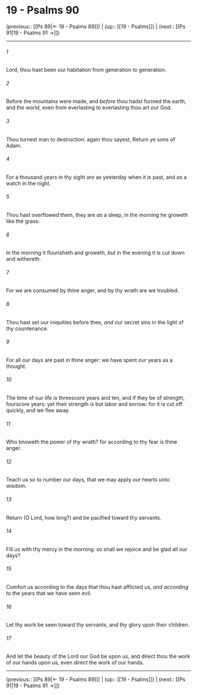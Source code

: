 # 19 - Psalms 90

(previous:: [[Ps 89|← 19 - Psalms 89]]) | (up:: [[19 - Psalms]]) | (next:: [[Ps 91|19 - Psalms 91 →]])

***


###### 1 
Lord, thou hast been our habitation from generation to generation. 

###### 2 
Before the mountains were made, and _before_ thou hadst formed the earth, and the world, even from everlasting to everlasting thou art _our_ God. 

###### 3 
Thou turnest man to destruction: again thou sayest, Return ye sons of Adam. 

###### 4 
For a thousand years in thy sight _are_ as yesterday when it is past, and _as_ a watch in the night. 

###### 5 
Thou hast overflowed them, they are _as_ a sleep, in the morning he groweth like the grass: 

###### 6 
In the morning it flourisheth and groweth, _but_ in the evening it is cut down and withereth. 

###### 7 
For we are consumed by thine anger, and by thy wrath are we troubled. 

###### 8 
Thou hast set our iniquities before thee, _and_ our secret sins in the light of thy countenance. 

###### 9 
For all our days are past in thine anger: we have spent our years as a thought. 

###### 10 
The time of our life _is_ threescore years and ten, and if they be of strength, fourscore years: yet their strength _is_ but labor and sorrow: for it is cut off quickly, and we flee away. 

###### 11 
Who knoweth the power of thy wrath? for according to thy fear _is_ thine anger. 

###### 12 
Teach us so to number our days, that we may apply _our_ hearts unto wisdom. 

###### 13 
Return (O Lord, how long?) and be pacified toward thy servants. 

###### 14 
Fill us with thy mercy in the morning: so shall we rejoice and be glad all our days? 

###### 15 
Comfort us according to the days that thou hast afflicted us, _and according_ to the years that we have seen evil. 

###### 16 
Let thy work be seen toward thy servants, and thy glory upon their children. 

###### 17 
And let the beauty of the Lord our God be upon us, and direct thou the work of our hands upon us, even direct the work of our hands.

***

(previous:: [[Ps 89|← 19 - Psalms 89]]) | (up:: [[19 - Psalms]]) | (next:: [[Ps 91|19 - Psalms 91 →]])
